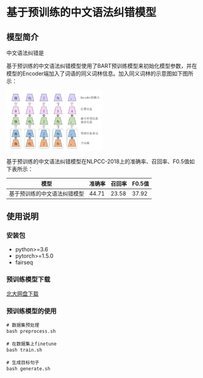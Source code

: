 # 基于预训练的中文语法纠错模型

## 模型简介

中文语法纠错是

基于预训练的中文语法纠错模型使用了BART预训练模型来初始化模型参数，并在模型的Encoder端加入了词语的同义词林信息。加入同义词林的示意图如下图所示：

<img src="https://github.com/liujuepku/gec/blob/main/embedding2.png" width="50%" height="50%"></img>

基于预训练的中文语法纠错模型在NLPCC-2018上的准确率、召回率、F0.5值如下表所示：

| 模型 |  准确率  | 召回率  | F0.5值  |
|:-:|---|---|---|
|  基于预训练的中文语法纠错模型 | 44.71  | 23.58  | 37.92  |



## 使用说明
### 安装包
+ python>=3.6
+ pytorch>=1.5.0
+ fairseq

### 预训练模型下载
[北大网盘下载](https://disk.pku.edu.cn:443/link/262208F238A67FC21C7E394D53D2EEE3)

### 预训练模型的使用
```
# 数据集预处理
bash preprocess.sh

# 在数据集上finetune
bash train.sh

# 生成目标句子
bash generate.sh
```
